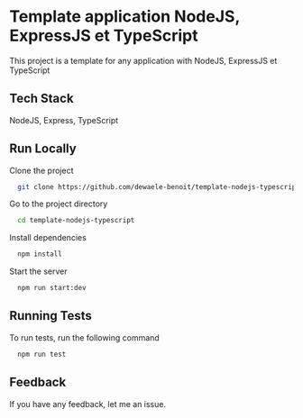 
# Template application NodeJS, ExpressJS et TypeScript

This project is a template for any application with NodeJS, ExpressJS et TypeScript



## Tech Stack

NodeJS, Express, TypeScript


## Run Locally

Clone the project

```bash
  git clone https://github.com/dewaele-benoit/template-nodejs-typescript.git
```

Go to the project directory

```bash
  cd template-nodejs-typescript
```

Install dependencies

```bash
  npm install
```

Start the server

```bash
  npm run start:dev
```


## Running Tests

To run tests, run the following command

```bash
  npm run test
```


## Feedback

If you have any feedback, let me an issue.


